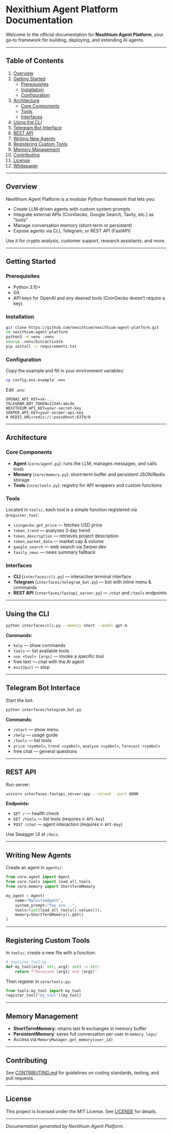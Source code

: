 # Nexithium Agent Platform Documentation

Welcome to the official documentation for **Nexithium Agent Platform**, your go‑to framework for building, deploying, and extending AI agents.

---

## Table of Contents

1. [Overview](#overview)
2. [Getting Started](#getting-started)
   - [Prerequisites](#prerequisites)
   - [Installation](#installation)
   - [Configuration](#configuration)
3. [Architecture](#architecture)
   - [Core Components](#core-components)
   - [Tools](#tools)
   - [Interfaces](#interfaces)
4. [Using the CLI](#using-the-cli)
5. [Telegram Bot Interface](#telegram-bot-interface)
6. [REST API](#rest-api)
7. [Writing New Agents](#writing-new-agents)
8. [Registering Custom Tools](#registering-custom-tools)
9. [Memory Management](#memory-management)
10. [Contributing](#contributing)
11. [License](#license)
12. [Whitepaper](whitepaper.md)


---

## Overview

Nexithium Agent Platform is a modular Python framework that lets you:
- Create LLM‑driven agents with custom system prompts
- Integrate external APIs (CoinGecko, Google Search, Tavily, etc.) as "tools"
- Manage conversation memory (short‑term or persistent)
- Expose agents via CLI, Telegram, or REST API (FastAPI)

Use it for crypto analysis, customer support, research assistants, and more.

---

## Getting Started

### Prerequisites

- Python 3.10+
- Git
- API keys for OpenAI and any desired tools (CoinGecko doesn’t require a key)

### Installation

```bash
git clone https://github.com/nexithium/nexithium-agent-platform.git
cd nexithium-agent-platform
python3 -m venv .venv
source .venv/bin/activate
pip install -r requirements.txt
```

### Configuration

Copy the example and fill in your environment variables:
```bash
cp config.env.example .env
```
Edit `.env`:
```dotenv
OPENAI_API_KEY=sk-...
TELEGRAM_BOT_TOKEN=12345:abcde
NEXITHIUM_API_KEY=your-secret-key
SERPER_API_KEY=your-serper-api-key
# REDIS_URL=redis://:pass@host:6379/0
```

---

## Architecture

### Core Components

- **Agent** (`core/agent.py`): runs the LLM, manages messages, and calls tools
- **Memory** (`core/memory.py`): short‑term buffer and persistent JSON/Redis storage
- **Tools** (`core/tools.py`): registry for API wrappers and custom functions

### Tools

Located in `tools/`, each tool is a simple function registered via `@register_tool`:
- `coingecko.get_price` — fetches USD price
- `token_trend` — analyzes 2‑day trend
- `token_description` — retrieves project description
- `token_market_data` — market cap & volume
- `google_search` — web search via Serper.dev
- `tavily_news` — news summary fallback

### Interfaces

- **CLI** (`interfaces/cli.py`) — interactive terminal interface
- **Telegram** (`interfaces/telegram_bot.py`) — bot with inline menu & commands
- **REST API** (`interfaces/fastapi_server.py`) — `/chat` and `/tools` endpoints

---

## Using the CLI

```bash
python interfaces/cli.py --memory short --model gpt-4
```

**Commands:**
- `help` — show commands
- `tools` — list available tools
- `use <tool> [args]` — invoke a specific tool
- free text — chat with the AI agent
- `exit`/`quit` — stop

---

## Telegram Bot Interface

Start the bot:
```bash
python interfaces/telegram_bot.py
```

**Commands:**
- `/start` — show menu
- `/help` — usage guide
- `/tools` — list tools
- `price <symbol>`, `trend <symbol>`, `analyze <symbol>`, `forecast <symbol>`
- free chat — general questions

---

## REST API

Run server:
```bash
uvicorn interfaces.fastapi_server:app --reload --port 8000
```

**Endpoints:**
- `GET /` — health check
- `GET /tools` — list tools (requires `X-API-Key`)
- `POST /chat` — agent interaction (requires `X-API-Key`)

Use Swagger UI at `/docs`.

---

## Writing New Agents

Create an agent in `agents/`:
```python
from core.agent import Agent
from core.tools import load_all_tools
from core.memory import ShortTermMemory

my_agent = Agent(
    name="MyCustomAgent",
    system_prompt="You are...",
    tools=list(load_all_tools().values()),
    memory=ShortTermMemory().get()
)
```

---

## Registering Custom Tools

In `tools/`, create a new file with a function:
```python
# tools/my_tool.py
def my_tool(arg1: str, arg2: int) -> str:
    return f"Received {arg1} and {arg2}"
```

Then register in `core/tools.py`:
```python
from tools.my_tool import my_tool
register_tool("my_tool")(my_tool)
```

---

## Memory Management

- **ShortTermMemory**: retains last N exchanges in memory buffer
- **PersistentMemory**: saves full conversation per user in `memory_logs/`
- Access via `MemoryManager.get_memory(user_id)`

---

## Contributing

See [CONTRIBUTING.md](CONTRIBUTING.md) for guidelines on coding standards, testing, and pull requests.

---

## License

This project is licensed under the MIT License. See [LICENSE](LICENSE) for details.

---

*Documentation generated by Nexithium Agent Platform.*
